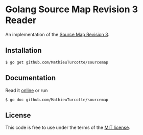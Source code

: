 # Golang Source Map Revision 3 Reader

An implementation of the [Source Map Revision 3](https://docs.google.com/document/d/1U1RGAehQwRypUTovF1KRlpiOFze0b-_2gc6fAH0KY0k/view).

## Installation

    $ go get github.com/MathieuTurcotte/sourcemap

## Documentation

Read it [online](http://godoc.org/github.com/MathieuTurcotte/sourcemap) or run

    $ go doc github.com/MathieuTurcotte/sourcemap

## License

This code is free to use under the terms of the [MIT license](http://mturcotte.mit-license.org/).
